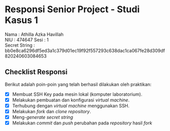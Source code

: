 # Responsi Senior Project - Studi Kasus 1

Nama : Athilla Azka Havillah  
NIU : 474647
Sesi : 1  
Secret String : bb0e8ca6296df5ed3a1c379d01ec19f92f557293c638dac1ca067fe28d309df820240603084653

## Checklist Responsi

Berikut adalah poin-poin yang telah berhasil dilakukan oleh praktikan:

- [x] Membuat SSH Key pada mesin lokal (komputer laboratorium).
- [x] Melakukan pembuatan dan konfigurasi _virtual machine_.
- [x] Terhubung dengan _virtual machine_ menggunakan SSH.
- [x] Melakukan _fork_ dan _clone_ _repository_.
- [x] Meng-_generate_ _secret string_
- [x] Melakukan _commit_ dan _push_ perubahan pada _repository_ hasil _fork_
